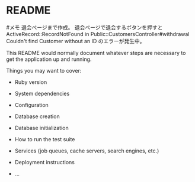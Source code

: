 # README

#メモ
退会ページまで作成。
退会ページで退会するボタンを押すと
ActiveRecord::RecordNotFound in Public::CustomersController#withdrawal Couldn't find Customer without an ID
のエラーが発生中。


This README would normally document whatever steps are necessary to get the
application up and running.

Things you may want to cover:

* Ruby version

* System dependencies

* Configuration

* Database creation

* Database initialization

* How to run the test suite

* Services (job queues, cache servers, search engines, etc.)

* Deployment instructions

* ...
